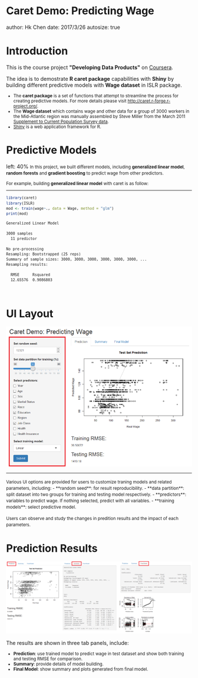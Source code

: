 Caret Demo: Predicting Wage
========================================================
author: Hk Chen
date: 2017/3/26
autosize: true

Introduction
========================================================

This is the course project **"Developing Data Products"** on [Coursera](https://www.coursera.org/learn/data-products).

The idea is to demostrate **R caret package** capabilities with **Shiny** by building different predictive models with **Wage dataset** in ISLR package.
<small>
- The **caret package** is a set of functions that attempt to streamline the process for creating predictive models. For more details please visit <http://caret.r-forge.r-project.org/>.
- The **Wage dataset** which contains wage and other data for a group of 3000 workers in the Mid-Atlantic region was manually assembled by Steve Miller from the March 2011 [Supplement to Current Population Survey data](http://thedataweb.rm.census.gov/TheDataWeb).
- [Shiny](https://shiny.rstudio.com/) is a web application framework for R.

</small>

Predictive Models
========================================================
left: 40%
<small>
In this project, we built different models, including **generalized linear model**, **random forests** and **gradient boosting** to predict wage from other predictors.

For example, building **generalized linear model** with caret is as follow:

***

```r
library(caret)
library(ISLR)
mod <- train(wage~., data = Wage, method = "glm")
print(mod)
```

```
Generalized Linear Model 

3000 samples
  11 predictor

No pre-processing
Resampling: Bootstrapped (25 reps) 
Summary of sample sizes: 3000, 3000, 3000, 3000, 3000, 3000, ... 
Resampling results:

  RMSE      Rsquared 
  12.65576  0.9086803

 
```
</small>

UI Layout
========================================================
![UI Layout](ui.png)

***
<small>
Various UI options are provided for users to customize traning models and related parameters, including:
- **random seed**: for result reproducibility.
- **data partition**: split dataset into two groups for training and testing model respectively.
- **predictors**: variables to predict wage. If nothing selected, predict with all variables.
- **training models**: select predictive model.

Users can observe and study the changes in predition results and the impact of each parameters.
</small>

Prediction Results
========================================================
![Results](result.png)

The results are shown in three tab panels, include:
<small>
- **Prediction**: use trained model to predict wage in test dataset and show both training and testing RMSE for comparison.
- **Summary**: provide details of model building.
- **Final Model**: show summary and plots generated from final model.
</small>
